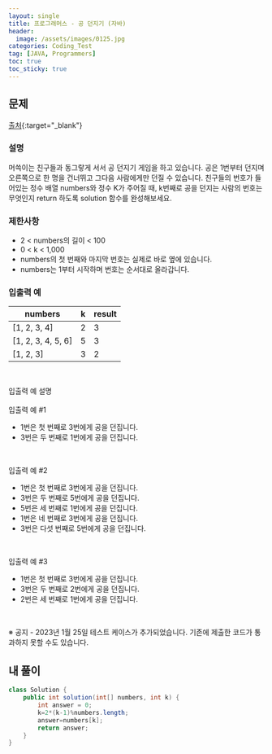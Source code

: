 ```yaml
---
layout: single
title: 프로그래머스 - 공 던지기 (자바)
header:
  image: /assets/images/0125.jpg
categories: Coding_Test
tag: [JAVA, Programmers]
toc: true
toc_sticky: true
---
```


## 문제
[출처](https://school.programmers.co.kr/learn/courses/30/lessons/120843?language=java){:target="_blank"}
### 설명
머쓱이는 친구들과 동그랗게 서서 공 던지기 게임을 하고 있습니다. 공은 1번부터 던지며 오른쪽으로 한 명을 건너뛰고 그다음 사람에게만 던질 수 있습니다. 친구들의 번호가 들어있는 정수 배열 numbers와 정수 K가 주어질 때, k번째로 공을 던지는 사람의 번호는 무엇인지 return 하도록 solution 함수를 완성해보세요.

### 제한사항
 * 2 < numbers의 길이 < 100
 * 0 < k < 1,000
 * numbers의 첫 번째와 마지막 번호는 실제로 바로 옆에 있습니다.
 * numbers는 1부터 시작하며 번호는 순서대로 올라갑니다.


### 입출력 예

numbers|k|result
---|---|---
[1, 2, 3, 4]|2|3
[1, 2, 3, 4, 5, 6]|5|3
[1, 2, 3]|3|2

<br/>

입출력 예 설명 <br/>
<br/>
입출력 예 #1

 * 1번은 첫 번째로 3번에게 공을 던집니다.
 * 3번은 두 번째로 1번에게 공을 던집니다.
<br/>

입출력 예 #2

 * 1번은 첫 번째로 3번에게 공을 던집니다.
 * 3번은 두 번째로 5번에게 공을 던집니다.
 * 5번은 세 번째로 1번에게 공을 던집니다.
 * 1번은 네 번째로 3번에게 공을 던집니다.
 * 3번은 다섯 번째로 5번에게 공을 던집니다.
<br/>

입출력 예 #3

 * 1번은 첫 번째로 3번에게 공을 던집니다.
 * 3번은 두 번째로 2번에게 공을 던집니다.
 * 2번은 세 번째로 1번에게 공을 던집니다.
<br/>

※ 공지 - 2023년 1월 25일 테스트 케이스가 추가되었습니다. 기존에 제출한 코드가 통과하지 못할 수도 있습니다.

## 내 풀이
```java
class Solution {
    public int solution(int[] numbers, int k) {
        int answer = 0;
        k=2*(k-1)%numbers.length;
        answer=numbers[k];
        return answer;
    }
}
```